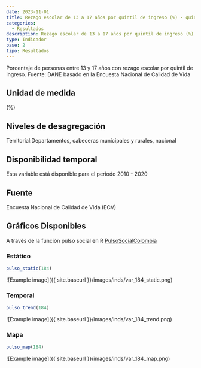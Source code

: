 ```yaml
---
date: 2023-11-01
title: Rezago escolar de 13 a 17 años por quintil de ingreso (%) - quintil 1 (zona)
categories:
  - Resultados
description: Rezago escolar de 13 a 17 años por quintil de ingreso (%) - quintil 1
type: Indicador
base: 2
tipo: Resultados
--- 
```


Porcentaje de personas entre 13 y 17 años con rezago escolar por quintil de ingreso.
Fuente: DANE basado en la Encuesta Nacional de Calidad de Vida

## Unidad de medida
(%)

## Niveles de desagregación
Territorial:Departamentos, cabeceras municipales y rurales, nacional

## Disponibilidad temporal
Esta variable está disponible para el periodo 2010 - 2020

## Fuente
Encuesta Nacional de Calidad de Vida (ECV)

## Gráficos Disponibles

A través de la función pulso social en R [PulsoSocialColombia](https://github.com/pulsosocialcolombia/PulsoSocialColombia)

### Estático

``` R
pulso_static(184)
```

![Example image]({{ site.baseurl }}/images/inds/var_184_static.png)

### Temporal

``` R
pulso_trend(184)
```

![Example image]({{ site.baseurl }}/images/inds/var_184_trend.png)

### Mapa

``` R
pulso_map(184)
```

![Example image]({{ site.baseurl }}/images/inds/var_184_map.png)